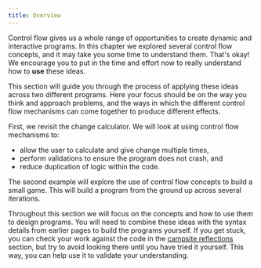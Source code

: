 ```yaml
---
title: Overview
---
```


Control flow gives us a whole range of opportunities to create dynamic and interactive programs. In this chapter we explored several control flow concepts, and it may take you some time to understand them. That's okay! We encourage you to put in the time and effort now to really understand how to **use** these ideas.

This section will guide you through the process of applying these ideas across two different programs. Here your focus should be on the way you think and approach problems, and the ways in which the different control flow mechanisms can come together to produce different effects.

First, we revisit the change calculator. We will look at using control flow mechanisms to:

* allow the user to calculate and give change multiple times,
* perform validations to ensure the program does not crash, and
* reduce duplication of logic within the code.

The second example will explore the use of control flow concepts to build a small game. This will build a program from the ground up across several iterations.

Throughout this section we will focus on the concepts and how to use them to design programs. You will need to combine these ideas with the syntax details from earlier pages to build the programs yourself. If you get stuck, you can check your work against the code in the [campsite reflections](/book/part-1-instructions/3-control-flow/4-camp/0-wrapup) section, but try to avoid looking there until you have tried it yourself. This way, you can help use it to validate your understanding.

